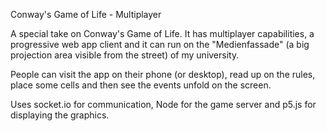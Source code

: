 Conway's Game of Life - Multiplayer

A special take on Conway's Game of Life. It has multiplayer capabilities, a progressive web app client and it can run on the "Medienfassade" (a big projection area visible from the street) of my university.

People can visit the app on their phone (or desktop), read up on the rules, place some cells and then see the events unfold on the screen.

Uses socket.io for communication, Node for the game server and p5.js for displaying the graphics.